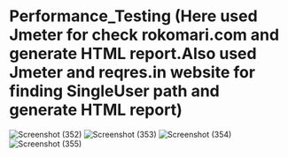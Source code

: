 # Performance_Testing (Here used Jmeter for check rokomari.com and generate HTML report.Also used Jmeter and reqres.in website for finding SingleUser path and generate HTML report)
![Screenshot (352)](https://github.com/sufiurrhaman/Performance_Testing/assets/90712313/11607590-f8dd-4b47-b9b7-e178b39bc243)
![Screenshot (353)](https://github.com/sufiurrhaman/Performance_Testing/assets/90712313/0095e162-45c4-4449-a9c7-623a66180a83)
![Screenshot (354)](https://github.com/sufiurrhaman/Performance_Testing/assets/90712313/3db1ebc6-5a29-4976-864d-a35da27e385d)
![Screenshot (355)](https://github.com/sufiurrhaman/Performance_Testing/assets/90712313/9be1d9fb-7881-4dc1-8a1f-480231d3e3f2)
